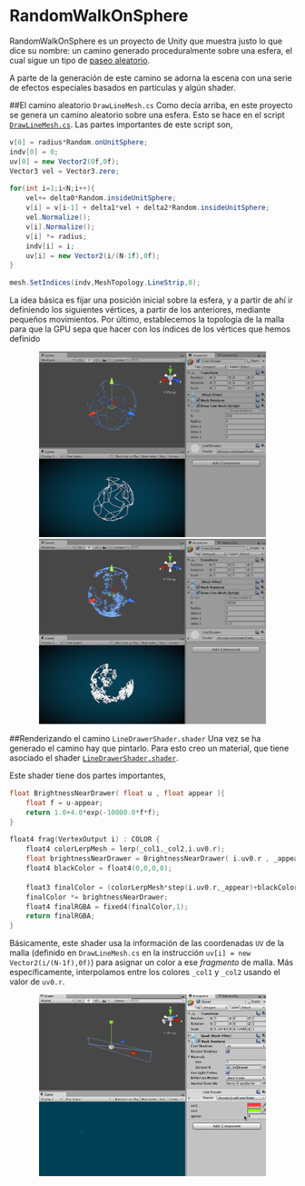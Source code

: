 # RandomWalkOnSphere

RandomWalkOnSphere es un proyecto de Unity que muestra justo lo que dice su nombre: un camino generado proceduralmente sobre una esfera, el cual sigue un tipo de [paseo aleatorio](https://en.wikipedia.org/wiki/Random_walk).

A parte de la generación de este camino se adorna la escena con una serie de efectos especiales basados en partículas y algún shader.

##El camino aleatorio `DrawLineMesh.cs`
Como decía arriba, en este proyecto se genera un camino aleatorio sobre una esfera. Esto se hace en el script [`DrawLineMesh.cs`](/Assets/Scripts/DrawLineMesh.cs). Las partes importantes de este script son,

```csharp
v[0] = radius*Random.onUnitSphere;
indv[0] = 0;
uv[0] = new Vector2(0f,0f);
Vector3 vel = Vector3.zero;
```
```csharp
for(int i=1;i<N;i++){
	vel+= delta0*Random.insideUnitSphere;
	v[i] = v[i-1] + delta1*vel + delta2*Random.insideUnitSphere;
	vel.Normalize();
	v[i].Normalize();
	v[i] *= radius;
	indv[i] = i;
	uv[i] = new Vector2(i/(N-1f),0f);
}
```
```csharp
mesh.SetIndices(indv,MeshTopology.LineStrip,0);
```

La idea básica es fijar una posición inicial sobre la esfera, y a partir de ahí ir definiendo los siguientes vértices, a partir de los anteriores, mediante pequeños movimientos. Por último, establecemos la topología de la malla para que la GPU sepa que hacer con los índices de los vértices que hemos definido 

<div align="center">
	<img src="https://github.com/josemorval/RandomWalkOnSphere/blob/master/img/img01.png" width="400">
	<img src="https://github.com/josemorval/RandomWalkOnSphere/blob/master/img/img02.png" width="400">
</div>


##Renderizando el camino `LineDrawerShader.shader`
Una vez se ha generado el camino hay que pintarlo. Para esto creo un material, que tiene asociado el shader [`LineDrawerShader.shader`](/Assets/Material/LineDrawerShader.shader).

Este shader tiene dos partes importantes,
```c
float BrightnessNearDrawer( float u , float appear ){
	float f = u-appear;
	return 1.0+4.0*exp(-10000.0*f*f);
}
```
```c
float4 frag(VertexOutput i) : COLOR {
	float4 colorLerpMesh = lerp(_col1,_col2,i.uv0.r);
	float brightnessNearDrawer = BrightnessNearDrawer( i.uv0.r , _appear );
	float4 blackColor = float4(0,0,0,0);

	float3 finalColor = (colorLerpMesh*step(i.uv0.r,_appear)+blackColor*step(_appear,i.uv0.r)).rgb;
	finalColor *= brightnessNearDrawer;
	float4 finalRGBA = fixed4(finalColor,1);
	return finalRGBA;
}
```

Básicamente, este shader usa la información de las coordenadas `UV` de la malla (definido en `DrawLineMesh.cs` en la instrucción `uv[i] = new Vector2(i/(N-1f),0f)`) para asignar un color a ese *fragmento* de malla. Más específicamente, interpolamos entre los colores `_col1` y `_col2` usando el valor de `uv0.r`.

<div align="center">
	<img src="https://github.com/josemorval/RandomWalkOnSphere/blob/master/img/img03.gif" width="400">
</div>

